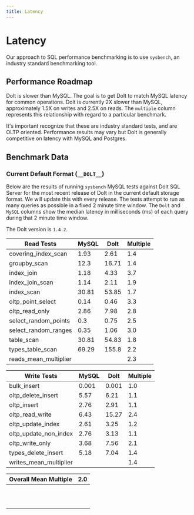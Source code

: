 ```yaml
---
title: Latency
---
```


# Latency

Our approach to SQL performance benchmarking is to use `sysbench`, an industry standard benchmarking tool.

## Performance Roadmap

Dolt is slower than MySQL. The goal is to get Dolt to match MySQL latency for common operations. Dolt is currently 2X slower than MySQL, approximately 1.5X on writes and 2.5X on reads. The `multiple` column represents this relationship with regard to a particular benchmark.

It's important recognize that these are industry standard tests, and are OLTP oriented. Performance results may vary but Dolt is generally competitive on latency with MySQL and Postgres.

## Benchmark Data

### Current Default Format (`__DOLT__`)

Below are the results of running `sysbench` MySQL tests against Dolt SQL Server for the most recent release of Dolt in the current default storage format. We will update this with every release. The tests attempt to run as many queries as possible in a fixed 2 minute time window. The `Dolt` and `MySQL` columns show the median latency in milliseconds (ms) of each query during that 2 minute time window.

The Dolt version is `1.4.2`.

| Read Tests              | MySQL | Dolt  | Multiple |
| ----------------------- | ----- | ----- | -------- |
| covering\_index\_scan   | 1.93  | 2.61  | 1.4      |
| groupby\_scan           | 12.3  | 16.71 | 1.4      |
| index\_join             | 1.18  | 4.33  | 3.7      |
| index\_join\_scan       | 1.14  | 2.11  | 1.9      |
| index\_scan             | 30.81 | 53.85 | 1.7      |
| oltp\_point\_select     | 0.14  | 0.46  | 3.3      |
| oltp\_read\_only        | 2.86  | 7.98  | 2.8      |
| select\_random\_points  | 0.3   | 0.75  | 2.5      |
| select\_random\_ranges  | 0.35  | 1.06  | 3.0      |
| table\_scan             | 30.81 | 54.83 | 1.8      |
| types\_table\_scan      | 69.29 | 155.8 | 2.2      |
| reads\_mean\_multiplier |       |       | 2.3      |

| Write Tests              | MySQL | Dolt  | Multiple |
| ------------------------ | ----- | ----- | -------- |
| bulk\_insert             | 0.001 | 0.001 | 1.0      |
| oltp\_delete\_insert     | 5.57  | 6.21  | 1.1      |
| oltp\_insert             | 2.76  | 2.91  | 1.1      |
| oltp\_read\_write        | 6.43  | 15.27 | 2.4      |
| oltp\_update\_index      | 2.61  | 3.25  | 1.2      |
| oltp\_update\_non\_index | 2.76  | 3.13  | 1.1      |
| oltp\_write\_only        | 3.68  | 7.56  | 2.1      |
| types\_delete\_insert    | 5.18  | 7.04  | 1.4      |
| writes\_mean\_multiplier |       |       | 1.4      |

| Overall Mean Multiple | 2.0 |
| --------------------- | --- |
|                       |     |
| <p><br></p>           |     |
